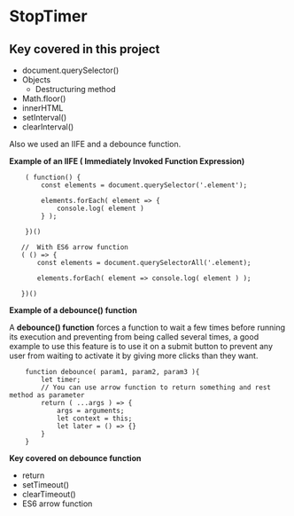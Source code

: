# StopTimer

## Key covered in this project

* document.querySelector()
* Objects
    * Destructuring method
* Math.floor()
* innerHTML
* setInterval()
* clearInterval()

Also we used an IIFE and a debounce function.

**Example of an IIFE ( Immediately Invoked Function Expression)**

```
    ( function() {
        const elements = document.querySelector('.element');

        elements.forEach( element => {
            console.log( element )
        } );

    })()

   //  With ES6 arrow function
   ( () => {
       const elements = document.querySelectorAll('.element);

       elements.forEach( element => console.log( element ) );
       
   })()
```
**Example of a debounce() function**

A **debounce() function** forces a function to wait a few times before running its execution and preventing from being called several times, a good  example to use this feature is to use it on a submit button to prevent  any user from waiting to activate it by giving more clicks than they want.
```
    function debounce( param1, param2, param3 ){
        let timer; 
        // You can use arrow function to return something and rest method as parameter
        return ( ...args ) => {
            args = arguments;
            let context = this;
            let later = () => {}
        }
    }
```

**Key covered on debounce function**
* return 
* setTimeout()
* clearTimeout()
* ES6 arrow function 